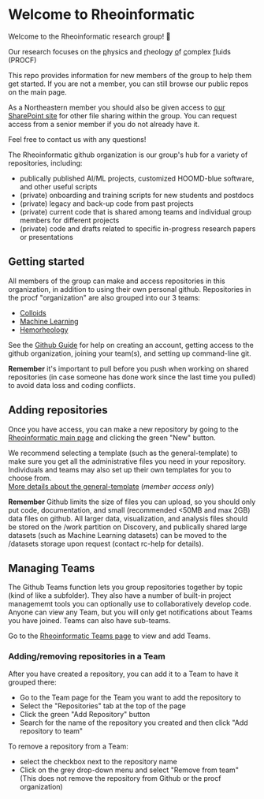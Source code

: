 # Welcome to Rheoinformatic

Welcome to the Rheoinformatic research group! :tada:

Our research focuses on the <u>p</u>hysics and <u>r</u>heology <u>o</u>f <u>c</u>omplex <u>f</u>luids (PROCF)

This repo provides information for new members of the group to help them get started. If you are not a member, you can still browse our public repos on the main page. 

As a Northeastern member you should also be given access to [our SharePoint site](https://northeastern.sharepoint.com/sites/PROCFResearchData) for other file sharing within the group. You can request access from a senior member if you do not already have it.

Feel free to contact us with any questions!

The Rheoinformatic github organization is our group's hub for a variety of repositories, including:
- publically published AI/ML projects, customized HOOMD-blue software, and other useful scripts
- (private) onboarding and training scripts for new students and postdocs
- (private) legacy and back-up code from past projects
- (private) current code that is shared among teams and individual group members for different projects
- (private) code and drafts related to specific in-progress research papers or presentations

## Getting started

All members of the group can make and access repositories in this organization, in addition to using their own personal github. Repositories in the procf "organization" are also grouped into our 3 teams:
- [Colloids](https://github.com/orgs/procf/teams/colloids/repositories)
- [Machine Learning](https://github.com/orgs/procf/teams/machine-learning/repositories)
- [Hemorheology](https://github.com/orgs/procf/teams/hemorheology/repositories)

See the [Github Guide](/github-guide.md) for help on creating an account, getting access to the github organization, joining your team(s), and setting up command-line git.

**Remember** it's important to pull before you push when working on shared repositories (in case someone has done work since the last time you pulled) to avoid data loss and coding conflicts.

## Adding repositories

Once you have access, you can make a new repository by going to the [Rheoinformatic main page](https://github.com/procf) and clicking the green "New" button.

We recommend selecting a template (such as the general-template) to make sure you get all the administrative files you need in your repository. Individuals and teams may also set up their own templates for you to choose from. <br>
[More details about the general-template](https://github.com/procf/general-template) (*member access only*)

**Remember** Github limits the size of files you can upload, so you should only put code, documentation, and small (recommended <50MB and max 2GB) data files on github. All larger data, visualization, and analysis files should be stored on the /work partition on Discovery, and publically shared large datasets (such as Machine Learning datasets) can be moved to the /datasets storage upon request (contact rc-help for details).

## Managing Teams

The Github Teams function lets you group repositories together by topic (kind of like a subfolder). They also have a number of built-in project managememt tools you can optionally use to collaboratively develop code. Anyone can view any Team, but you will only get notifications about Teams you have joined. Teams can also have sub-teams.

Go to the [Rheoinformatic Teams page](https://github.com/orgs/procf/teams) to view and add Teams.

### Adding/removing repositories in a Team

After you have created a repository, you can add it to a Team to have it grouped there:
* Go to the Team page for the Team you want to add the repository to
* Select the "Repositories" tab at the top of the page
* Click the green "Add Repository" button
* Search for the name of the repository you created and then click "Add repository to team"

To remove a repository from a Team:
* select the checkbox next to the repository name
* Click on the grey drop-down menu and select "Remove from team"<br>
(This does not remove the repository from Github or the procf organization)

